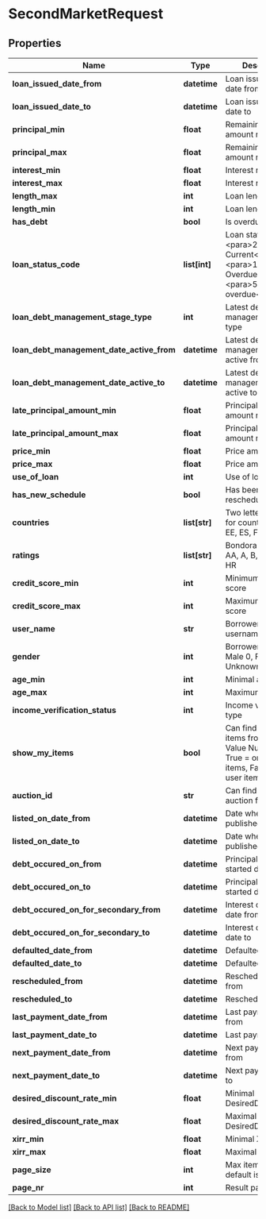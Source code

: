 # SecondMarketRequest

## Properties
Name | Type | Description | Notes
------------ | ------------- | ------------- | -------------
**loan_issued_date_from** | **datetime** | Loan issued start date from | [optional] 
**loan_issued_date_to** | **datetime** | Loan issued start date to | [optional] 
**principal_min** | **float** | Remaining principal amount min | [optional] 
**principal_max** | **float** | Remaining principal amount max | [optional] 
**interest_min** | **float** | Interest rate min | [optional] 
**interest_max** | **float** | Interest rate max | [optional] 
**length_max** | **int** | Loan lenght min | [optional] 
**length_min** | **int** | Loan lenght max | [optional] 
**has_debt** | **bool** | Is overdue | [optional] 
**loan_status_code** | **list[int]** | Loan status code              &lt;para&gt;2 Current&lt;/para&gt;&lt;para&gt;100 Overdue&lt;/para&gt;&lt;para&gt;5 60+ days overdue&lt;/para&gt; | [optional] 
**loan_debt_management_stage_type** | **int** | Latest debt management stage type | [optional] 
**loan_debt_management_date_active_from** | **datetime** | Latest debt management date active from | [optional] 
**loan_debt_management_date_active_to** | **datetime** | Latest debt management date active to | [optional] 
**late_principal_amount_min** | **float** | Principal debt amount min | [optional] 
**late_principal_amount_max** | **float** | Principal debt amount max | [optional] 
**price_min** | **float** | Price amount min | [optional] 
**price_max** | **float** | Price amount max | [optional] 
**use_of_loan** | **int** | Use of loan | [optional] 
**has_new_schedule** | **bool** | Has been rescheduled | [optional] 
**countries** | **list[str]** | Two letter iso code for country of origin: EE, ES, FI | [optional] 
**ratings** | **list[str]** | Bondora&#39;s rating: AA, A, B, C, D, E, F, HR | [optional] 
**credit_score_min** | **int** | Minimum credit score | [optional] 
**credit_score_max** | **int** | Maximum credit score | [optional] 
**user_name** | **str** | Borrower&#39;s username | [optional] 
**gender** | **int** | Borrower&#39;s gender: Male 0, Female 1, Unknown 2 | [optional] 
**age_min** | **int** | Minimal age | [optional] 
**age_max** | **int** | Maximum age | [optional] 
**income_verification_status** | **int** | Income verification type | [optional] 
**show_my_items** | **bool** | Can find your own items from market: Value Null &#x3D; ALL, True &#x3D; only your items, False &#x3D; other user items | [optional] 
**auction_id** | **str** | Can find specific auction from market | [optional] 
**listed_on_date_from** | **datetime** | Date when item was published from | [optional] 
**listed_on_date_to** | **datetime** | Date when item was published to | [optional] 
**debt_occured_on_from** | **datetime** | Principal debt started date from | [optional] 
**debt_occured_on_to** | **datetime** | Principal debt started date to | [optional] 
**debt_occured_on_for_secondary_from** | **datetime** | Interest debt started date from | [optional] 
**debt_occured_on_for_secondary_to** | **datetime** | Interest debt started date to | [optional] 
**defaulted_date_from** | **datetime** | Defaulted date from | [optional] 
**defaulted_date_to** | **datetime** | Defaulted date to | [optional] 
**rescheduled_from** | **datetime** | Rescheduled date from | [optional] 
**rescheduled_to** | **datetime** | Rescheduled date to | [optional] 
**last_payment_date_from** | **datetime** | Last payment date from | [optional] 
**last_payment_date_to** | **datetime** | Last payment date to | [optional] 
**next_payment_date_from** | **datetime** | Next payment date from | [optional] 
**next_payment_date_to** | **datetime** | Next payment date to | [optional] 
**desired_discount_rate_min** | **float** | Minimal DesiredDiscountRate | [optional] 
**desired_discount_rate_max** | **float** | Maximal DesiredDiscountRate | [optional] 
**xirr_min** | **float** | Minimal Xirr | [optional] 
**xirr_max** | **float** | Maximal Xirr | [optional] 
**page_size** | **int** | Max items in result, default is 1000 | [optional] 
**page_nr** | **int** | Result page nr | [optional] 

[[Back to Model list]](../README.md#documentation-for-models) [[Back to API list]](../README.md#documentation-for-api-endpoints) [[Back to README]](../README.md)


